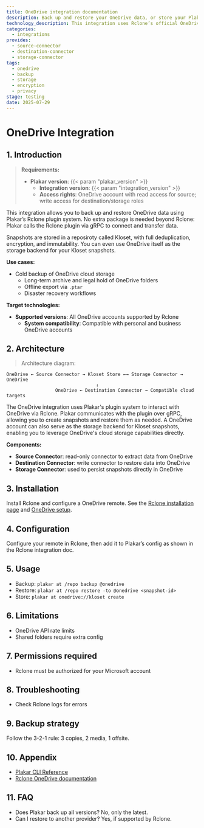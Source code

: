 ```yaml
---
title: OneDrive integration documentation
description: Back up and restore your OneDrive data, or store your Plakar backups on OneDrive, using the Rclone integration.
technology_description: This integration uses Rclone’s official OneDrive remote to connect Plakar to your OneDrive account securely and efficiently.
categories:
  - integrations
provides:
  - source-connector
  - destination-connector
  - storage-connector
tags:
  - onedrive
  - backup
  - storage
  - encryption
  - privacy
stage: testing
date: 2025-07-29
---
```


# OneDrive Integration

## 1. Introduction

> **Requirements:**
> - **Plakar version**: {{< param "plakar_version" >}}
>   - **Integration version**: {{< param "integration_version" >}}
>   - **Access rights**: OneDrive account with read access for source; write access for destination/storage roles

This integration allows you to back up and restore OneDrive data using Plakar’s Rclone plugin system. No extra package is needed beyond Rclone: Plakar calls the Rclone plugin via gRPC to connect and transfer data.

Snapshots are stored in a reposiroty called Kloset, with full deduplication, encryption, and immutability. You can even use OneDrive itself as the storage backend for your Kloset snapshots.

**Use cases:**
- Cold backup of OneDrive cloud storage
  - Long-term archive and legal hold of OneDrive folders
  - Offline export via `.ptar`
  - Disaster recovery workflows

**Target technologies:**
- **Supported versions**: All OneDrive accounts supported by Rclone
  - **System compatibility**: Compatible with personal and business OneDrive accounts

## 2. Architecture

> Architecture diagram:
```plaintext
OneDrive ← Source Connector → Kloset Store ←→ Storage Connector → OneDrive
                                 ↓
                  OneDrive ← Destination Connector → Compatible cloud targets
```

The OneDrive integration uses Plakar's plugin system to interact with OneDrive via Rclone. Plakar communicates with the plugin over gRPC, allowing you to create snapshots and restore them as needed.
A OneDrive account can also serve as the storage backend for Kloset snapshots, enabling you to leverage OneDrive's cloud storage capabilities directly.

**Components:**
- **Source Connector**: read-only connector to extract data from OneDrive
- **Destination Connector**: write connector to restore data into OneDrive
- **Storage Connector**: used to persist snapshots directly in OneDrive

## 3. Installation

Install Rclone and configure a OneDrive remote. See the [Rclone installation page](https://rclone.org/install/) and [OneDrive setup](https://rclone.org/onedrive/).

## 4. Configuration

Configure your remote in Rclone, then add it to Plakar’s config as shown in the Rclone integration doc.

## 5. Usage

- Backup: `plakar at /repo backup @onedrive`
- Restore: `plakar at /repo restore -to @onedrive <snapshot-id>`
- Store: `plakar at onedrive://kloset create`

## 6. Limitations

- OneDrive API rate limits
- Shared folders require extra config

## 7. Permissions required

- Rclone must be authorized for your Microsoft account

## 8. Troubleshooting

- Check Rclone logs for errors

## 9. Backup strategy

Follow the 3-2-1 rule: 3 copies, 2 media, 1 offsite.

## 10. Appendix

- [Plakar CLI Reference](/docs/main)
- [Rclone OneDrive documentation](https://rclone.org/onedrive/)

## 11. FAQ

- Does Plakar back up all versions? No, only the latest.
- Can I restore to another provider? Yes, if supported by Rclone.
